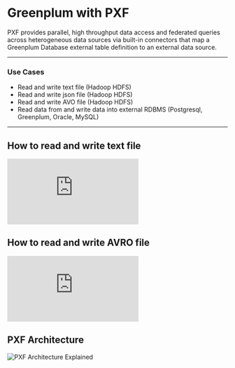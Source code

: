 # Greenplum with PXF

PXF provides parallel, high throughput data access and federated queries across heterogeneous data sources via built-in connectors that map a Greenplum Database external table definition to an external data source.

---

### Use Cases

- Read and write text file (Hadoop HDFS)
- Read and write json file (Hadoop HDFS)
- Read and write AVO file (Hadoop HDFS)
- Read data from and write data into external RDBMS
 (Postgresql, Greenplum, Oracle, MySQL)
---

## How to read and write text file
![See this readme](https://github.com/kongyew/greenplum-pxf-examples/blob/master/usecase1/README.MD)

## How to read and write AVRO file
![See this readme](https://github.com/kongyew/greenplum-pxf-examples/blob/master/usecase1/README.MD)


## PXF Architecture
![PXF Architecture Explained](https://gpdb.docs.pivotal.io/5140/pxf/graphics/pxfarch.png)
